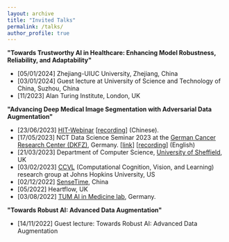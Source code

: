 ```yaml
---
layout: archive
title: "Invited Talks"
permalink: /talks/
author_profile: true
---
```

**"Towards Trustworthy AI in Healthcare: Enhancing Model Robustness, Reliability, and Adaptability"**

* [05/01/2024] Zhejiang-UIUC University, Zhejiang, China
* [03/01/2024] Guest lecture at University of Science and Technology of China, Suzhou, China
* [11/2023] Alan Turing Institute, London, UK

**"Advancing Deep Medical Image Segmentation with Adversarial Data Augmentation"**

* [23/06/2023] [HIT-Webinar](https://hit-webinar.com/) [[recording](https://www.bilibili.com/video/BV1Aj411Q7Ur/)] (Chinese).
* [17/05/2023] NCT Data Science Seminar 2023 at the [German Cancer Research Center (DKFZ)](https://www.dkfz.de/en/index.html), Germany. [[link](https://www.dkfz.de/en/datascience/seminar/Chen.html)] [[recording](https://www.youtube.com/watch?v=WbyhhvlbCAY)] (English)
* [21/03/2023] Department of Computer Science, [University of Sheffield](https://www.sheffield.ac.uk/dcs/about/events/advancing-deep-medical-image-segmentation-adversarial-data-augmentation), UK
* [03/02/2023] [CCVL](https://ccvl.jhu.edu/) (Computational Cognition, Vision, and Learning) research group at Johns Hopkins University, US
* [02/12/2022] [SenseTime](https://www.sensetime.com/en/?utm_source=google&utm_medium=cpc&utm_campaign=EU-Brand-SenseTime&utm_content=SenseTime&utm_term=sensetime%20ai&utm_source=google&utm_medium=cpc&utm_campaign=SEA-Brand-SenseTime&utm_content=SenseTime&utm_term=sensetime%20ai&gclid=CjwKCAiAuOieBhAIEiwAgjCvcsAZauJIUVzQVt0gouXkBD2x0ckarTQ1yof5FcT0rRdueP81uByfiBoCldQQAvD_BwE), China
* [05/2022] Heartflow, UK
* [03/08/2022] [TUM AI in Medicine lab](https://aim-lab.io/), Germany.

**"Towards Robust AI: Advanced Data Augmentation"**

* [14/11/2022] Guest lecture: Towards Robust AI: Advanced Data Augmentation
